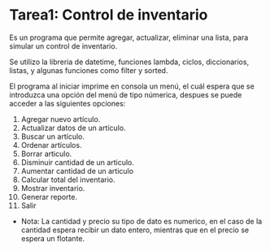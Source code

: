 # Tarea1: Control de inventario
Es un programa que permite agregar, actualizar, eliminar una lista, para simular un control de inventario.

Se utilizo la libreria de datetime, funciones lambda, ciclos, diccionarios, listas, y algunas funciones como filter y sorted.

El programa al iniciar imprime en consola un menú, el cuál espera que se introduzca una opción del menú de tipo númerica, despues se puede acceder a las siguientes opciones:

1. Agregar nuevo artículo.
2. Actualizar datos de un artículo.
3. Buscar un artículo.
4. Ordenar artículos.
5. Borrar articulo.
6. Disminuir cantidad de un articulo.
7. Aumentar cantidad de un articulo
8. Calcular total del inventario.
9. Mostrar inventario.
10. Generar reporte.
11. Salir

* Nota: La cantidad y precio su tipo de dato es numerico, en el caso de la cantidad espera recibir un dato entero, mientras que en el precio se espera un flotante.
